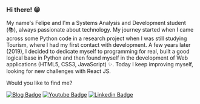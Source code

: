 ### Hi there! 😁


My name's Felipe and I'm a Systems Analysis and Development student (📚), always passionate about technology. My journey started when I came across some Python code in a research project when I was still studying Tourism, where I had my first contact with development. A few years later (2019), I decided to dedicate myself to programming for real, built a good logical base in Python and then found myself in the development of Web applications (HTML5, CSS3, JavaScript) ✨. Today I keep improving myself, looking for new challenges with React JS.

Would you like to find me?

[![Blog Badge](https://img.shields.io/badge/Site-felipecardoso-black)](https://felipecard.github.io/site_felipe_cardoso/)
[![Youtube Badge](https://img.shields.io/badge/-Youtube-FF0000?style=flat-square&labelColor=FF0000&logo=youtube&logoColor=white&link=https://youtube.com/c/felipecardoso)](https://www.youtube.com/channel/UCVICskqDBiy-JGH_diJN7cg/videos?view_as=subscriber)
[![Linkedin Badge](https://img.shields.io/badge/-LinkedIn-blue?style=flat-square&logo=Linkedin&logoColor=white&link=https://www.linkedin.com/in/felipecardoso)](https://www.linkedin.com/in/felipe-cardoso-70bb5732/)


